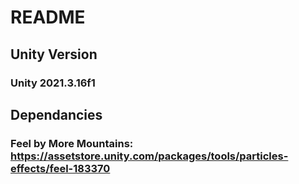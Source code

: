 # README

## Unity Version
### Unity 2021.3.16f1

## Dependancies
### Feel by More Mountains: https://assetstore.unity.com/packages/tools/particles-effects/feel-183370
